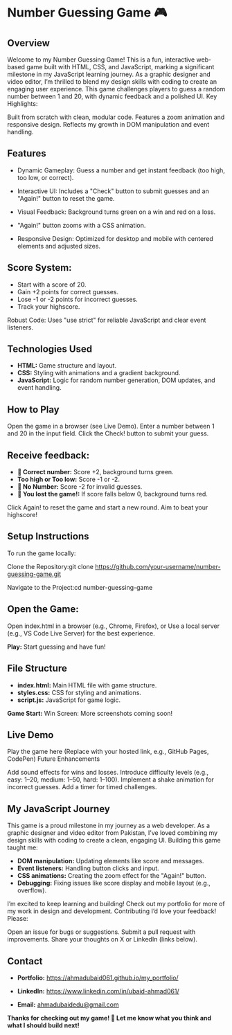 # Number Guessing Game 🎮
## Overview
Welcome to my Number Guessing Game! This is a fun, interactive web-based game built with HTML, CSS, and JavaScript, marking a significant milestone in my JavaScript learning journey. As a graphic designer and video editor, I’m thrilled to blend my design skills with coding to create an engaging user experience. This game challenges players to guess a random number between 1 and 20, with dynamic feedback and a polished UI.
Key Highlights:

Built from scratch with clean, modular code.
Features a zoom animation and responsive design.
Reflects my growth in DOM manipulation and event handling.

## Features

- Dynamic Gameplay: Guess a number and get instant feedback (too high, too low, or correct).
- Interactive UI: Includes a "Check" button to submit guesses and an "Again!" button to reset the game.
- Visual Feedback: 
Background turns green on a win and red on a loss.
- "Again!" button zooms with a CSS animation.


- Responsive Design: Optimized for desktop and mobile with centered elements and adjusted sizes.
## Score System: 
- Start with a score of 20.
- Gain +2 points for correct guesses.
- Lose -1 or -2 points for incorrect guesses.
- Track your highscore.


Robust Code: Uses "use strict" for reliable JavaScript and clear event listeners.

## Technologies Used

- **HTML:** Game structure and layout.
- **CSS:** Styling with animations and a gradient background.
- **JavaScript:** Logic for random number generation, DOM updates, and event handling.

## How to Play

Open the game in a browser (see Live Demo).
Enter a number between 1 and 20 in the input field.
Click the Check! button to submit your guess.
## Receive feedback:
- **👑 Correct number:** Score +2, background turns green.
- **Too high or Too low:** Score -1 or -2.
- **🐣 No Number:** Score -2 for invalid guesses.
- **👹 You lost the game!:** If score falls below 0, background turns red.


Click Again! to reset the game and start a new round.
Aim to beat your highscore!

## Setup Instructions
To run the game locally:

Clone the Repository:git clone https://github.com/your-username/number-guessing-game.git


Navigate to the Project:cd number-guessing-game


## Open the Game:
Open index.html in a browser (e.g., Chrome, Firefox), or
Use a local server (e.g., VS Code Live Server) for the best experience.


**Play:** Start guessing and have fun!

## File Structure

- **index.html:** Main HTML file with game structure.
- **styles.css:** CSS for styling and animations.
- **script.js:** JavaScript for game logic.




**Game Start:** 
Win Screen: More screenshots coming soon!

## Live Demo
Play the game here (Replace with your hosted link, e.g., GitHub Pages, CodePen)
Future Enhancements

Add sound effects for wins and losses.
Introduce difficulty levels (e.g., easy: 1–20, medium: 1–50, hard: 1–100).
Implement a shake animation for incorrect guesses.
Add a timer for timed challenges.

## My JavaScript Journey
This game is a proud milestone in my journey as a web developer. As a graphic designer and video editor from Pakistan, I’ve loved combining my design skills with coding to create a clean, engaging UI. Building this game taught me:

- **DOM manipulation:** Updating elements like score and messages.
- **Event listeners:** Handling button clicks and input.
- **CSS animations:** Creating the zoom effect for the "Again!" button.
- **Debugging:** Fixing issues like score display and mobile layout (e.g., overflow).

I’m excited to keep learning and building! Check out my portfolio for more of my work in design and development.
Contributing
I’d love your feedback! Please:

Open an issue for bugs or suggestions.
Submit a pull request with improvements.
Share your thoughts on X or LinkedIn (links below).

## Contact

- **Portfolio:** https://ahmadubaid061.github.io/my_portfolio/
- **LinkedIn:** https://www.linkedin.com/in/ubaid-ahmad061/

- **Email:** ahmadubaidedu@gmail.com

**Thanks for checking out my game! 🎉 Let me know what you think and what I should build next!**
